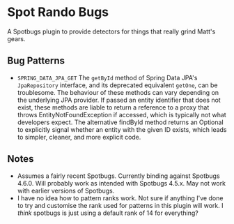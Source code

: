 # Spot Rando Bugs

A Spotbugs plugin to provide detectors for things that really grind Matt's gears.

## Bug Patterns

* `SPRING_DATA_JPA_GET`
   The `getById` method of Spring Data JPA's `JpaRepository` interface, 
   and its deprecated equivalent `getOne`, can be troublesome.
   The behaviour of these methods can vary depending on the underlying JPA provider.
   If passed an entity identifier that does not exist, these methods are liable to return a reference
   to a proxy that throws EntityNotFoundException if accessed, which is typically not what developers
   expect. The alternative findById method returns an Optional to explicitly signal whether an entity
   with the given ID exists, which leads to simpler, cleaner, and more explicit code.

## Notes

* Assumes a fairly recent Spotbugs. Currently binding against Spotbugs 4.6.0. Will probably work
  as intended with Spotbugs 4.5.x. May not work with earlier versions of Spotbugs.
* I have no idea how to pattern ranks work. Not sure if anything I've done to try and customise
  the rank used for patterns in this plugin will work. I _think_ spotbugs is just using a default
  rank of 14 for everything?